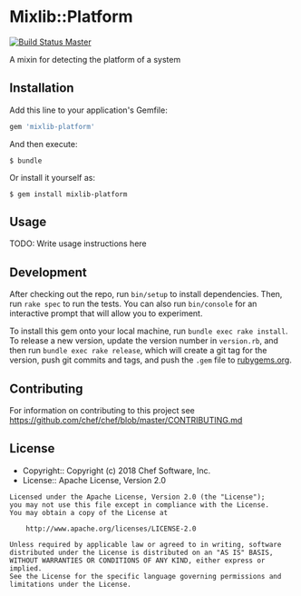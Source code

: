 # Mixlib::Platform
[![Build Status Master](https://travis-ci.org/chef/mixlib-platform.svg?branch=master)](https://travis-ci.org/chef/mixlib-platform)

A mixin for detecting the platform of a system

## Installation

Add this line to your application's Gemfile:

```ruby
gem 'mixlib-platform'
```

And then execute:

    $ bundle

Or install it yourself as:

    $ gem install mixlib-platform

## Usage

TODO: Write usage instructions here

## Development

After checking out the repo, run `bin/setup` to install dependencies. Then, run `rake spec` to run the tests. You can also run `bin/console` for an interactive prompt that will allow you to experiment.

To install this gem onto your local machine, run `bundle exec rake install`. To release a new version, update the version number in `version.rb`, and then run `bundle exec rake release`, which will create a git tag for the version, push git commits and tags, and push the `.gem` file to [rubygems.org](https://rubygems.org).

## Contributing

For information on contributing to this project see <https://github.com/chef/chef/blob/master/CONTRIBUTING.md>

## License

- Copyright:: Copyright (c) 2018 Chef Software, Inc.
- License:: Apache License, Version 2.0

```text
Licensed under the Apache License, Version 2.0 (the "License");
you may not use this file except in compliance with the License.
You may obtain a copy of the License at

    http://www.apache.org/licenses/LICENSE-2.0

Unless required by applicable law or agreed to in writing, software
distributed under the License is distributed on an "AS IS" BASIS,
WITHOUT WARRANTIES OR CONDITIONS OF ANY KIND, either express or implied.
See the License for the specific language governing permissions and
limitations under the License.
```
